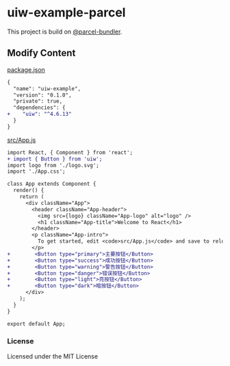 uiw-example-parcel
===

This project is build on [@parcel-bundler](https://github.com/parcel-bundler/parcel).

## Modify Content


[package.json](https://github.com/uiwjs/uiw-example-parcel/blob/5c13ae225eabb509ba1d67871a42028a51d343e9/package.json#L13-L28)

```diff
{
  "name": "uiw-example",
  "version": "0.1.0",
  "private": true,
  "dependencies": {
+    "uiw": "^4.6.13"
  }
}
```

[src/App.js](https://github.com/uiwjs/uiw-example-parcel/blob/5c13ae225eabb509ba1d67871a42028a51d343e9/src/App.js#L2)

```diff
import React, { Component } from 'react';
+ import { Button } from 'uiw';
import logo from './logo.svg';
import './App.css';

class App extends Component {
  render() {
    return (
      <div className="App">
        <header className="App-header">
          <img src={logo} className="App-logo" alt="logo" />
          <h1 className="App-title">Welcome to React</h1>
        </header>
        <p className="App-intro">
          To get started, edit <code>src/App.js</code> and save to reload.
        </p>
+        <Button type="primary">主要按钮</Button>
+        <Button type="success">成功按钮</Button>
+        <Button type="warning">警告按钮</Button>
+        <Button type="danger">错误按钮</Button>
+        <Button type="light">亮按钮</Button>
+        <Button type="dark">暗按钮</Button>
      </div>
    );
  }
}

export default App;
```

### License

Licensed under the MIT License